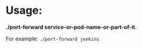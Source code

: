 # Usage:

**./port-forward service-or-pod-name-or-part-of-it.**

For example:
`./port-forward jenkins`
